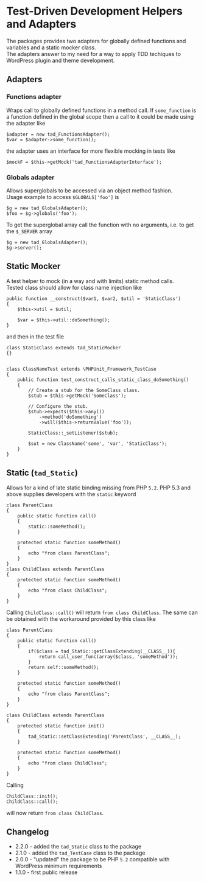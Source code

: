 # Test-Driven Development Helpers and Adapters

The packages provides two adapters for globally defined functions and variables and a static mocker class.  
The adapters answer to my need for a way to apply TDD techiques to WordPress plugin and theme development. 

## Adapters

### Functions adapter
Wraps call to globally defined functions in a method call. If <code>some_function</code> is a function defined in the global scope then a call to it could be made using the adapter like

    $adapter = new tad_FunctionsAdapter();
    $var = $adapter->some_function();

the adapter uses an interface for more flexible mocking in tests like

    $mockF = $this->getMock('tad_FunctionsAdapterInterface');

### Globals adapter
Allows superglobals to be accessed via an object method fashion.  
Usage example to access <code>$GLOBALS['foo']</code> is

    $g = new tad_GlobalsAdapter();
    $foo = $g->globals('foo');

To get the superglobal array call the function with no arguments, i.e.
to get the <code>$_SERVER</code> array

    $g = new tad_GlobalsAdapter();
    $g->server();

## Static Mocker
A test helper to mock (in a way and with limits) static method calls.  
Tested class should allow for class name injection like

    public function __construct($var1, $var2, $util = 'StaticClass')
    {
        $this->util = $util;

        $var = $this->util::doSomething();
    }

and then in the test file

    class StaticClass extends tad_StaticMocker
    {}


    class ClassNameTest extends \PHPUnit_Framework_TestCase
    {
        public function test_construct_calls_static_class_doSomething()
        {
            // Create a stub for the SomeClass class.
            $stub = $this->getMock('SomeClass');

            // Configure the stub.
            $stub->expects($this->any())
                ->method('doSomething')
                ->will($this->returnValue('foo'));

            StaticClass::_setListener($stub);

            $sut = new ClassName('some', 'var', 'StaticClass');
        }
    }

## Static (<code>tad_Static</code>)
Allows for a kind of late static binding missing from PHP <code>5.2</code>. 
PHP 5.3 and above supplies developers with the `static` keyword

    class ParentClass
    {
        public static function call()
        {
            static::someMethod();
        }

        protected static function someMethod()
        {
            echo "from class ParentClass";
        }
    }
    class ChildClass extends ParentClass
    {
        protected static function someMethod()
        {
            echo "from class ChildClass";
        }
    }

Calling `ChildClass::call()` will return `from class ChildClass`.
The same can be obtained with the workaround provided by this class like

    class ParentClass
    {
        public static function call()
        {
            if($class = tad_Static::getClassExtending(__CLASS__)){
                return call_user_func(array($class, 'someMethod'));
            }
            return self::someMethod();
        }

        protected static function someMethod()
        {
            echo "from class ParentClass";
        }
    }

    class ChildClass extends ParentClass
    {
        protected static function init()
        {
            tad_Static::setClassExtending('ParentClass', __CLASS__);
        }

        protected static function someMethod()
        {
            echo "from class ChildClass";
        }
    }

Calling 

    ChildClass::init();
    ChildClass::call();

will now return `from class ChildClass`.

## Changelog
* 2.2.0 - added the <code>tad_Static</code> class to the package
* 2.1.0 - added the <code>tad_TestCase</code> class to the package
* 2.0.0 - "updated" the package to be PHP <code>5.2</code> compatible with WordPress minimum requirements
* 1.1.0 - first public release
